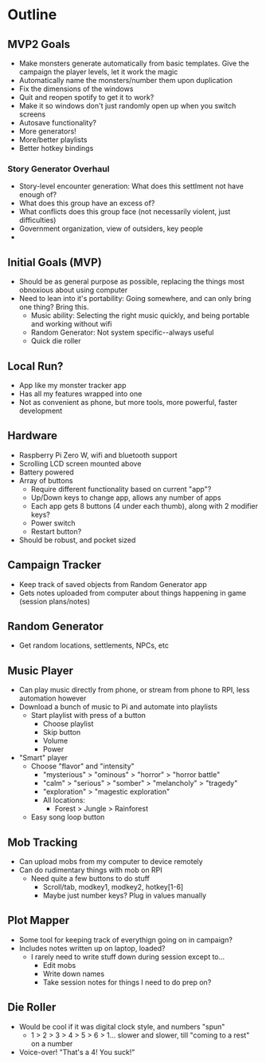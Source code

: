 # Outline

## MVP2 Goals
- Make monsters generate automatically from basic templates. Give the campaign the player levels, let it work the magic
- Automatically name the monsters/number them upon duplication
- Fix the dimensions of the windows
- Quit and reopen spotify to get it to work?
- Make it so windows don't just randomly open up when you switch screens
- Autosave functionality?
- More generators!
- More/better playlists
- Better hotkey bindings

### Story Generator Overhaul
- Story-level encounter generation: What does this settlment not have enough of?
- What does this group have an excess of?
- What conflicts does this group face (not necessarily violent, just difficulties)
- Government organization, view of outsiders, key people
- 

## Initial Goals (MVP)
- Should be as general purpose as possible, replacing the things most obnoxious about using computer
- Need to lean into it's portability: Going somewhere, and can only bring one thing? Bring this.
    - Music ability: Selecting the right music quickly, and being portable and working without wifi
    - Random Generator: Not system specific--always useful
    - Quick die roller

## Local Run?
- App like my monster tracker app
- Has all my features wrapped into one
- Not as convenient as phone, but more tools, more powerful, faster development

## Hardware
- Raspberry Pi Zero W, wifi and bluetooth support
- Scrolling LCD screen mounted above
- Battery powered
- Array of buttons
    - Require different functionality based on current "app"?
    - Up/Down keys to change app, allows any number of apps
    - Each app gets 8 buttons (4 under each thumb), along with 2 modifier keys?
    - Power switch
    - Restart button?
- Should be robust, and pocket sized

## Campaign Tracker
- Keep track of saved objects from Random Generator app
- Gets notes uploaded from computer about things happening in game (session plans/notes)

## Random Generator
- Get random locations, settlements, NPCs, etc

## Music Player
- Can play music directly from phone, or stream from phone to RPI, less automation however
- Download a bunch of music to Pi and automate into playlists
    - Start playlist with press of a button
        - Choose playlist
        - Skip button
        - Volume
        - Power
- "Smart" player
    - Choose "flavor" and "intensity"
        - "mysterious" > "ominous" > "horror" > "horror battle" 
        - "calm" > "serious" > "somber" > "melancholy" > "tragedy"
        - "exploration" > "magestic exploration"
        - All locations:
            - Forest > Jungle > Rainforest
    - Easy song loop button

## Mob Tracking
- Can upload mobs from my computer to device remotely
- Can do rudimentary things with mob on RPI
    - Need quite a few buttons to do stuff
        - Scroll/tab, modkey1, modkey2, hotkey[1-6]
        - Maybe just number keys? Plug in values manually

## Plot Mapper
- Some tool for keeping track of everythign going on in campaign?
- Includes notes written up on laptop, loaded?
    - I rarely need to write stuff down during session except to...
        - Edit mobs
        - Write down names
        - Take session notes for things I need to do prep on?

## Die Roller
- Would be cool if it was digital clock style, and numbers "spun"
    - 1 > 2 > 3 > 4 > 5 > 6 > 1... slower and slower, till "coming to a rest" on a number
- Voice-over! "That's a 4! You suck!"